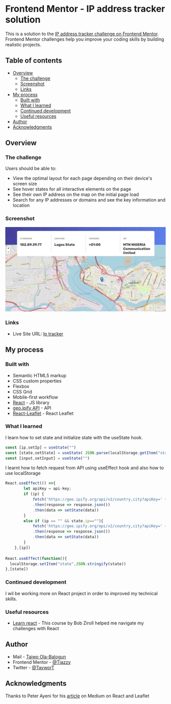 # Frontend Mentor - IP address tracker solution

This is a solution to the [IP address tracker challenge on Frontend Mentor](https://www.frontendmentor.io/challenges/ip-address-tracker-I8-0yYAH0). Frontend Mentor challenges help you improve your coding skills by building realistic projects. 

## Table of contents

- [Overview](#overview)
  - [The challenge](#the-challenge)
  - [Screenshot](#screenshot)
  - [Links](#links)
- [My process](#my-process)
  - [Built with](#built-with)
  - [What I learned](#what-i-learned)
  - [Continued development](#continued-development)
  - [Useful resources](#useful-resources)
- [Author](#author)
- [Acknowledgments](#acknowledgments)

## Overview

### The challenge

Users should be able to:

- View the optimal layout for each page depending on their device's screen size
- See hover states for all interactive elements on the page
- See their own IP address on the map on the initial page load
- Search for any IP addresses or domains and see the key information and location

### Screenshot

![](./screenshot.JPG)

### Links
- Live Site URL: [Ip tracker](https://ip-address-tracker-master-git-main-titre123.vercel.app/)

## My process

### Built with

- Semantic HTML5 markup
- CSS custom properties
- Flexbox
- CSS Grid
- Mobile-first workflow
- [React](https://reactjs.org/) - JS library
- [geo.ipify API](https://geo.ipify.org/) - API
- [React-Leaflet](https://react-leaflet.js.org/) - React Leaflet

### What I learned
I learn how to set state and initialize state with the useState hook.

```js
const [ip,setIp] = useState("")
const [state,setState] = useState( JSON.parse(localStorage.getItem("state")) || {"ip":"","location":{"country":"US","region":"","city":"","lat":37.38605,"lng":-122.08385,"postalCode":"","timezone":"","geonameId":5375480},"domains":["bitc.blog","serveur-sg.fr","www.bitc.blog","www.drysaunabenefits.com","www.oursaunas.com"],"as":{"asn":15169,"name":"GOOGLE","route":"8.8.8.0/24","domain":"","type":"Content"},"isp":""})
const [input,setInput] = useState("")
```

I learnt how to fetch request from API using useEffect hook and also how to use localStorage

```js
React.useEffect(() =>{
        let apiKey = api-key;
        if (ip) {
            fetch('https://geo.ipify.org/api/v2/country,city?apiKey=' + apiKey + '&ipAddress=' + ip)
            .then(response => response.json())
            .then(data => setState(data))
        }
        else if (ip == "" && state.ip==""){
            fetch('https://geo.ipify.org/api/v2/country,city?apiKey=' + apiKey)
            .then(response => response.json())
            .then(data => setState(data))
        }
    },[ip])

React.useEffect(function(){
  localStorage.setItem("state",JSON.stringify(state))
},[state])
```

### Continued development
I wil be working more on React project in order to improved my technical skills.

### Useful resources

- [Learn react]([https://www.example.com](https://scrimba.com/learn/learnreact)) - This course by Bob Ziroll helped me navigate my challenges with React

## Author

- Mail - [Taiwo Ola-Balogun](taiwotriumphant@gmail.com)
- Frontend Mentor - [@Tiazzy](https://www.frontendmentor.io/profile/Tiazzy)
- Twitter - [@TayworT](https://www.twitter.com/TayworT)

## Acknowledgments
Thanks to Peter Ayeni for his [article](https://medium.com/weekly-webtips/getting-started-with-building-maps-with-react-and-leaflet-8ac6227f2099) on Medium on React and Leaflet

